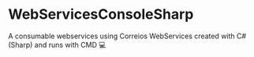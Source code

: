 # WebServicesConsoleSharp
A consumable webservices using Correios WebServices created with C# (Sharp) and runs with CMD :computer:
